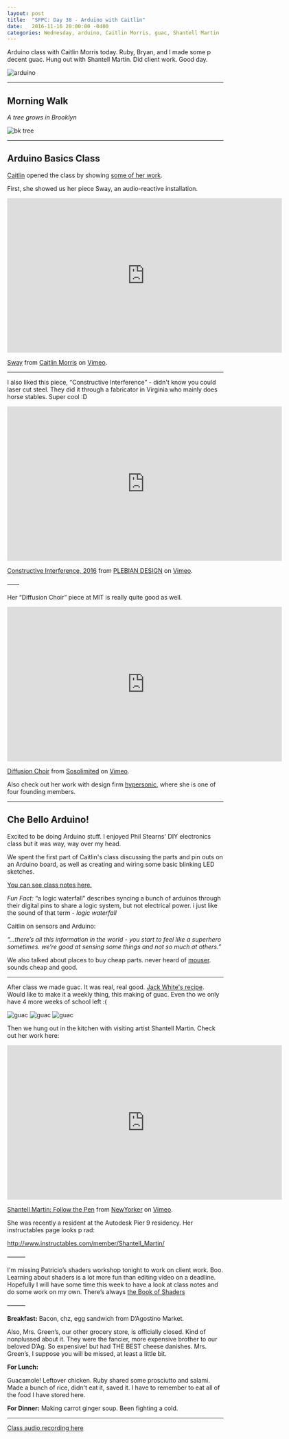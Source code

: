 ```yaml
---
layout: post
title:  "SFPC: Day 38 - Arduino with Caitlin"
date:   2016-11-16 20:00:00 -0400
categories: Wednesday, arduino, Caitlin Morris, guac, Shantell Martin
---
```


Arduino class with Caitlin Morris today. Ruby, Bryan, and I made some p decent guac. Hung out with Shantell Martin. Did client work. Good day.

![arduino](/assets/sfpc-images/IMG_5718.JPG)  

-----

<h2>Morning Walk</h2>

*A tree grows in Brooklyn*

![bk tree](/assets/sfpc-images/IMG_5717.JPG)  

-----

<h2>Arduino Basics Class</h2>

[Caitlin](https://twitter.com/c_tl_n?lang=en) opened the class by showing [some of her work](http://www.caitlinmorris.net/).

First, she showed us her piece Sway, an audio-reactive installation.

<iframe src="https://player.vimeo.com/video/99256959" width="640" height="360" frameborder="0" webkitallowfullscreen mozallowfullscreen allowfullscreen></iframe>
<p><a href="https://vimeo.com/99256959">Sway</a> from <a href="https://vimeo.com/caitlinmorris">Caitlin Morris</a> on <a href="https://vimeo.com">Vimeo</a>.</p>

-----

I also liked this piece, “Constructive Interference” - didn't know you could laser cut steel. They did it through a fabricator in Virginia who mainly does horse stables. Super cool :D

<iframe src="https://player.vimeo.com/video/186022053" width="640" height="360" frameborder="0" webkitallowfullscreen mozallowfullscreen allowfullscreen></iframe>
<p><a href="https://vimeo.com/186022053">Constructive Interference, 2016</a> from <a href="https://vimeo.com/plebiandesign">PLEBIAN DESIGN</a> on <a href="https://vimeo.com">Vimeo</a>.</p>

——

Her “Diffusion Choir” piece at MIT is really quite good as well.

<iframe src="https://player.vimeo.com/video/187037469?title=0&byline=0&portrait=0" width="640" height="360" frameborder="0" webkitallowfullscreen mozallowfullscreen allowfullscreen></iframe>
<p><a href="https://vimeo.com/187037469">Diffusion Choir</a> from <a href="https://vimeo.com/sosolimited">Sosolimited</a> on <a href="https://vimeo.com">Vimeo</a>.</p>

Also check out her work with design firm [hypersonic](http://www.hypersonic.cc/), where she is one of four founding members.

-----

<h2>Che Bello Arduino!</h2>

Excited to be doing Arduino stuff. I enjoyed Phil Stearns' DIY electronics class but it was way, way over my head.

We spent the first part of Caitlin's class discussing the parts and pin outs on an Arduino board, as well as creating and wiring some basic blinking LED sketches.

[You can see class notes here.](https://paper.dropbox.com/doc/11162016-Caitlin-Morris-Electronics-Class-01-L49VPYUJbqRbE9vhkIWSu)

*Fun Fact:* “a logic waterfall” describes syncing a bunch of arduinos through their digital pins to share a logic system, but not electrical power. i just like the sound of that term - *logic waterfall*

Caitlin on sensors and Arduino:

*“...there’s all this information in the world - you start to feel like a superhero sometimes. we’re good at sensing some things and not so much at others.”*

We also talked about places to buy cheap parts. never heard of [mouser](http://www.mouser.com/). sounds cheap and good.

----

After class we made guac. It was real, real good. [Jack White's recipe](http://www.npr.org/sections/thesalt/2015/02/15/386409331/for-musician-jack-white-any-old-guacamole-just-wont-do). Would like to make it a weekly thing, this making of guac. Even tho we only have 4 more weeks of school left :(

![guac](/assets/sfpc-images/IMG_5720.JPG)
![guac](/assets/sfpc-images/IMG_5721.JPG)
![guac](/assets/sfpc-images/IMG_5722.JPG)

Then we hung out in the kitchen with visiting artist Shantell Martin. Check out her work here:

<iframe src="https://player.vimeo.com/video/78199046" width="640" height="360" frameborder="0" webkitallowfullscreen mozallowfullscreen allowfullscreen></iframe>
<p><a href="https://vimeo.com/78199046">Shantell Martin: Follow the Pen</a> from <a href="https://vimeo.com/newyorker">NewYorker</a> on <a href="https://vimeo.com">Vimeo</a>.</p>

She was recently a resident at the Autodesk Pier 9 residency. Her instructables page looks p rad:

http://www.instructables.com/member/Shantell_Martin/

———

I'm missing Patricio’s shaders workshop tonight to work on client work. Boo. Learning about shaders is a lot more fun than editing video on a deadline. Hopefully I will have some time this week to have a look at class notes and do some work on my own. There’s always [the Book of Shaders](https://thebookofshaders.com/)

———

**Breakfast:** Bacon, chz, egg sandwich from D’Agostino Market.

Also, Mrs. Green’s, our other grocery store, is officially closed. Kind of nonplussed about it. They were the fancier, more expensive brother to our beloved D’Ag. So expensive! but had THE BEST cheese danishes. Mrs. Green’s, I suppose you will be missed, at least a little bit.

**For Lunch:**

Guacamole! Leftover chicken. Ruby shared some prosciutto and salami. Made a bunch of rice, didn't eat it, saved it. I have to remember to eat all of the food I have stored here.

**For Dinner:**
Making carrot ginger soup. Been fighting a cold.

-----

[Class audio recording here]()
